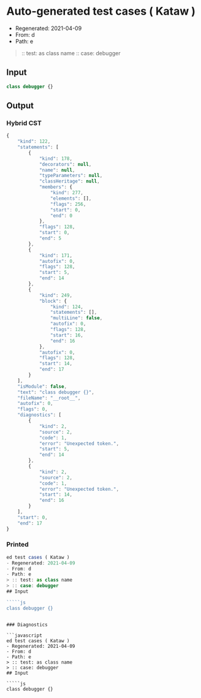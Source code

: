# Auto-generated test cases ( Kataw )
- Regenerated: 2021-04-09
- From: d
- Path: e
> :: test: as class name
> :: case: debugger
## Input

`````js
class debugger {}
`````

## Output

### Hybrid CST

```javascript
{
    "kind": 122,
    "statements": [
        {
            "kind": 178,
            "decorators": null,
            "name": null,
            "typeParameters": null,
            "classHeritage": null,
            "members": {
                "kind": 277,
                "elements": [],
                "flags": 256,
                "start": 0,
                "end": 0
            },
            "flags": 128,
            "start": 0,
            "end": 5
        },
        {
            "kind": 171,
            "autofix": 0,
            "flags": 128,
            "start": 5,
            "end": 14
        },
        {
            "kind": 249,
            "block": {
                "kind": 124,
                "statements": [],
                "multiLine": false,
                "autofix": 0,
                "flags": 128,
                "start": 16,
                "end": 16
            },
            "autofix": 0,
            "flags": 128,
            "start": 14,
            "end": 17
        }
    ],
    "isModule": false,
    "text": "class debugger {}",
    "fileName": "__root__",
    "autofix": 0,
    "flags": 0,
    "diagnostics": [
        {
            "kind": 2,
            "source": 2,
            "code": 1,
            "error": "Unexpected token.",
            "start": 5,
            "end": 14
        },
        {
            "kind": 2,
            "source": 2,
            "code": 1,
            "error": "Unexpected token.",
            "start": 14,
            "end": 16
        }
    ],
    "start": 0,
    "end": 17
}
```

### Printed

```javascript
ed test cases ( Kataw )
- Regenerated: 2021-04-09
- From: d
- Path: e
> :: test: as class name
> :: case: debugger
## Input

`````js
class debugger {}
`````
```

### Diagnostics

```javascript
ed test cases ( Kataw )
- Regenerated: 2021-04-09
- From: d
- Path: e
> :: test: as class name
> :: case: debugger
## Input

`````js
class debugger {}
`````
```

